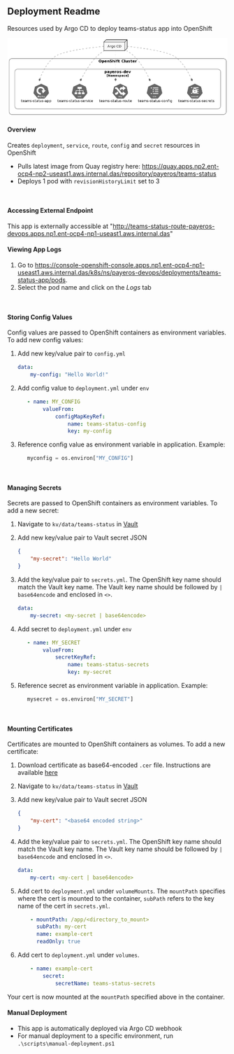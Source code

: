 ## Deployment Readme
Resources used by Argo CD to deploy teams-status app into OpenShift

![](.\deployment-diagram.png)


#### **Overview**
 Creates `deployment`, `service`, `route`, `config` and `secret` resources in OpenShift
- Pulls latest image from Quay registry here: https://quay.apps.np2.ent-ocp4-np2-useast1.aws.internal.das/repository/payeros/teams-status
- Deploys 1 pod with `revisionHistoryLimit` set to 3
<br>


#### **Accessing External Endpoint**
This app is externally accessible at "http://teams-status-route-payeros-devops.apps.np1.ent-ocp4-np1-useast1.aws.internal.das"
<br>


#### **Viewing App Logs**
 1. Go to https://console-openshift-console.apps.np1.ent-ocp4-np1-useast1.aws.internal.das/k8s/ns/payeros-devops/deployments/teams-status-app/pods.
 2. Select the pod name and click on the *Logs* tab
<br>


#### **Storing Config Values**
 Config values are passed to OpenShift containers as environment variables. To add new config values:
 1. Add new key/value pair to `config.yml`
	```YAML
	data:
		my-config: "Hello World!"
	```
 2. Add config value to `deployment.yml` under `env`

	```YAML
	   - name: MY_CONFIG
	    	valueFrom:
		    	configMapKeyRef:
			    	name: teams-status-config
			    	key: my-config
	```
3. Reference config value as environment variable in application. Example:
	```Python
	   myconfig = os.environ["MY_CONFIG"]
	```
<br>


#### **Managing Secrets**
 Secrets are passed to OpenShift containers as environment variables. To add a new secret:
 1. Navigate to `kv/data/teams-status` in [Vault](https://vault.acr.awsdns.internal.das/)
 2. Add new key/value pair to Vault secret JSON
	```JSON
	{
		"my-secret": "Hello World"
	}
	```
 2. Add the key/value pair to `secrets.yml`. The OpenShift key name should match the Vault key name. The Vault key name should be followed by `| base64encode` and enclosed in `<>`.
	```YAML
	data:
		my-secret: <my-secret | base64encode>
	```
	
 3. Add secret to `deployment.yml` under `env`
	```YAML
	   - name: MY_SECRET
	    	valueFrom:
		    	secretKeyRef:
			    	name: teams-status-secrets
			    	key: my-secret
	```
4. Reference secret as environment variable in application. Example:
	```Python
	   mysecret = os.environ["MY_SECRET"]
	```
<br>


#### **Mounting Certificates**
 Certificates are mounted to OpenShift containers as volumes. To add a new certificate:
 1. Download certificate as base64-encoded `.cer` file. Instructions are available [here](https://www.esri.com/arcgis-blog/products/bus-analyst/field-mobility/learn-how-to-download-a-ssl-certificate-for-a-secured-portal/)
 2. Navigate to `kv/data/teams-status` in [Vault](https://vault.acr.awsdns.internal.das/)
 3. Add new key/value pair to Vault secret JSON
	```JSON
	{
		"my-cert": "<base64 encoded string>"
	}
	```
 4. Add the key/value pair to `secrets.yml`. The OpenShift key name should match the Vault key name. The Vault key name should be followed by `| base64encode` and enclosed in `<>`.
	```YAML
	data:
		my-cert: <my-cert | base64encode>
	```
 5. Add cert to `deployment.yml` under `volumeMounts`. The `mountPath` specifies where the cert is mounted to the container, `subPath` refers to the key name of the cert in `secrets.yml`.

	```YAML
        - mountPath: /app/<directory_to_mount>
          subPath: my-cert
          name: example-cert
          readOnly: true
	```
 4. Add cert to `deployment.yml` under `volumes`. 

	```YAML
		- name: example-cert
			secret:
				secretName: teams-status-secrets
	```
Your cert is now mounted at the `mountPath` specified above in the container.
<br>


#### **Manual Deployment**
- This app is automatically deployed via Argo CD webhook
- For manual deployment to a specific environment, run `.\scripts\manual-deployment.ps1`
<br>
